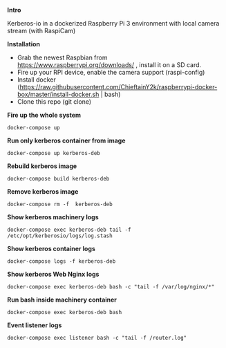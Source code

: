 **Intro**

Kerberos-io in a dockerized Raspberry Pi 3 environment with local camera stream (with RaspiCam)


**Installation**

* Grab the newest Raspbian from https://www.raspberrypi.org/downloads/ , install it on a SD card.
* Fire up your RPI device, enable the camera support (raspi-config)
* Install docker  (https://raw.githubusercontent.com/ChieftainY2k/raspberrypi-docker-box/master/install-docker.sh | bash)
* Clone this repo (git clone)


**Fire up the whole system**
`````
docker-compose up 
`````

**Run only kerberos container from image**
`````
docker-compose up kerberos-deb
`````

**Rebuild kerberos image**
`````
docker-compose build kerberos-deb
`````

**Remove kerberos image**
`````
docker-compose rm -f  kerberos-deb
`````

**Show kerberos machinery logs**
`````
docker-compose exec kerberos-deb tail -f /etc/opt/kerberosio/logs/log.stash
`````

**Show kerberos container logs**
`````
docker-compose logs -f kerberos-deb
`````

**Show kerberos Web Nginx logs**
`````
docker-compose exec kerberos-deb bash -c "tail -f /var/log/nginx/*"
`````


**Run bash inside machinery container**
`````
docker-compose exec kerberos-deb bash
`````

**Event listener logs**
`````
docker-compose exec listener bash -c "tail -f /router.log"
`````

